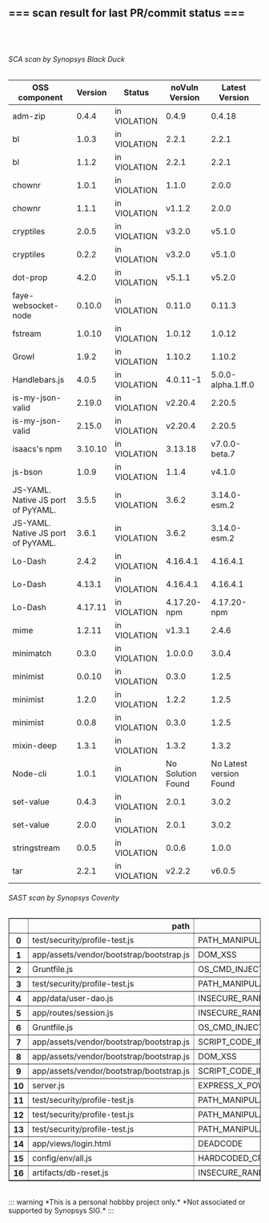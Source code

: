## === scan result for last PR/commit status === 
<br/><br/>
###### SCA scan by Synopsys Black Duck
|OSS component | Version | Status | noVuln Version| Latest Version |
| --- | --- | --- | --- | --- |
|adm-zip|0.4.4| in VIOLATION|0.4.9|0.4.18|
|bl|1.0.3| in VIOLATION|2.2.1|2.2.1|
|bl|1.1.2| in VIOLATION|2.2.1|2.2.1|
|chownr|1.0.1| in VIOLATION|1.1.0|2.0.0|
|chownr|1.1.1| in VIOLATION|v1.1.2|2.0.0|
|cryptiles|2.0.5| in VIOLATION|v3.2.0|v5.1.0|
|cryptiles|0.2.2| in VIOLATION|v3.2.0|v5.1.0|
|dot-prop|4.2.0| in VIOLATION|v5.1.1|v5.2.0|
|faye-websocket-node|0.10.0| in VIOLATION|0.11.0|0.11.3|
|fstream|1.0.10| in VIOLATION|1.0.12|1.0.12|
|Growl|1.9.2| in VIOLATION|1.10.2|1.10.2|
|Handlebars.js|4.0.5| in VIOLATION|4.0.11-1|5.0.0-alpha.1.ff.0|
|is-my-json-valid|2.19.0| in VIOLATION|v2.20.4|2.20.5|
|is-my-json-valid|2.15.0| in VIOLATION|v2.20.4|2.20.5|
|isaacs's npm|3.10.10| in VIOLATION|3.13.18|v7.0.0-beta.7|
|js-bson|1.0.9| in VIOLATION|1.1.4|v4.1.0|
|JS-YAML. Native JS port of PyYAML.|3.5.5| in VIOLATION|3.6.2|3.14.0-esm.2|
|JS-YAML. Native JS port of PyYAML.|3.6.1| in VIOLATION|3.6.2|3.14.0-esm.2|
|Lo-Dash|2.4.2| in VIOLATION|4.16.4.1|4.16.4.1|
|Lo-Dash|4.13.1| in VIOLATION|4.16.4.1|4.16.4.1|
|Lo-Dash|4.17.11| in VIOLATION|4.17.20-npm|4.17.20-npm|
|mime|1.2.11| in VIOLATION|v1.3.1|2.4.6|
|minimatch|0.3.0| in VIOLATION|1.0.0.0|3.0.4|
|minimist|0.0.10| in VIOLATION|0.3.0|1.2.5|
|minimist|1.2.0| in VIOLATION|1.2.2|1.2.5|
|minimist|0.0.8| in VIOLATION|0.3.0|1.2.5|
|mixin-deep|1.3.1| in VIOLATION|1.3.2|1.3.2|
|Node-cli|1.0.1| in VIOLATION|No Solution Found|No Latest version Found|
|set-value|0.4.3| in VIOLATION|2.0.1|3.0.2|
|set-value|2.0.0| in VIOLATION|2.0.1|3.0.2|
|stringstream|0.0.5| in VIOLATION|0.0.6|1.0.0|
|tar|2.2.1| in VIOLATION|v2.2.2|v6.0.5|
###### SAST scan by Synopsys Coverity
<table border="1" class="dataframe">
  <thead>
    <tr style="text-align: right;">
      <th></th>
      <th>path</th>
      <th>checker</th>
      <th>severity</th>
    </tr>
  </thead>
  <tbody>
    <tr>
      <th>0</th>
      <td>test/security/profile-test.js</td>
      <td>PATH_MANIPULATION</td>
      <td>audit</td>
    </tr>
    <tr>
      <th>1</th>
      <td>app/assets/vendor/bootstrap/bootstrap.js</td>
      <td>DOM_XSS</td>
      <td>audit</td>
    </tr>
    <tr>
      <th>2</th>
      <td>Gruntfile.js</td>
      <td>OS_CMD_INJECTION</td>
      <td>high</td>
    </tr>
    <tr>
      <th>3</th>
      <td>test/security/profile-test.js</td>
      <td>PATH_MANIPULATION</td>
      <td>audit</td>
    </tr>
    <tr>
      <th>4</th>
      <td>app/data/user-dao.js</td>
      <td>INSECURE_RANDOM</td>
      <td>low</td>
    </tr>
    <tr>
      <th>5</th>
      <td>app/routes/session.js</td>
      <td>INSECURE_RANDOM</td>
      <td>low</td>
    </tr>
    <tr>
      <th>6</th>
      <td>Gruntfile.js</td>
      <td>OS_CMD_INJECTION</td>
      <td>audit</td>
    </tr>
    <tr>
      <th>7</th>
      <td>app/assets/vendor/bootstrap/bootstrap.js</td>
      <td>SCRIPT_CODE_INJECTION</td>
      <td>audit</td>
    </tr>
    <tr>
      <th>8</th>
      <td>app/assets/vendor/bootstrap/bootstrap.js</td>
      <td>DOM_XSS</td>
      <td>audit</td>
    </tr>
    <tr>
      <th>9</th>
      <td>app/assets/vendor/bootstrap/bootstrap.js</td>
      <td>SCRIPT_CODE_INJECTION</td>
      <td>audit</td>
    </tr>
    <tr>
      <th>10</th>
      <td>server.js</td>
      <td>EXPRESS_X_POWERED_BY_ENABLED</td>
      <td>low</td>
    </tr>
    <tr>
      <th>11</th>
      <td>test/security/profile-test.js</td>
      <td>PATH_MANIPULATION</td>
      <td>audit</td>
    </tr>
    <tr>
      <th>12</th>
      <td>test/security/profile-test.js</td>
      <td>PATH_MANIPULATION</td>
      <td>audit</td>
    </tr>
    <tr>
      <th>13</th>
      <td>test/security/profile-test.js</td>
      <td>PATH_MANIPULATION</td>
      <td>audit</td>
    </tr>
    <tr>
      <th>14</th>
      <td>app/views/login.html</td>
      <td>DEADCODE</td>
      <td>medium</td>
    </tr>
    <tr>
      <th>15</th>
      <td>config/env/all.js</td>
      <td>HARDCODED_CREDENTIALS</td>
      <td>medium</td>
    </tr>
    <tr>
      <th>16</th>
      <td>artifacts/db-reset.js</td>
      <td>INSECURE_RANDOM</td>
      <td>low</td>
    </tr>
  </tbody>
</table><br/>::: warning
*This is a personal hobbby project only.*
*Not associated or supported by Synopsys SIG.*
:::
